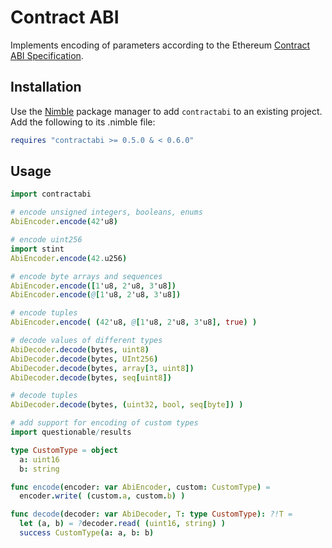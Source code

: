 Contract ABI
============

Implements encoding of parameters according to the Ethereum
[Contract ABI Specification][1].

Installation
------------

Use the [Nimble][2] package manager to add `contractabi` to an existing project.
Add the following to its .nimble file:

```nim
requires "contractabi >= 0.5.0 & < 0.6.0"
```

Usage
-----

```nim
import contractabi

# encode unsigned integers, booleans, enums
AbiEncoder.encode(42'u8)

# encode uint256
import stint
AbiEncoder.encode(42.u256)

# encode byte arrays and sequences
AbiEncoder.encode([1'u8, 2'u8, 3'u8])
AbiEncoder.encode(@[1'u8, 2'u8, 3'u8])

# encode tuples
AbiEncoder.encode( (42'u8, @[1'u8, 2'u8, 3'u8], true) )

# decode values of different types
AbiDecoder.decode(bytes, uint8)
AbiDecoder.decode(bytes, UInt256)
AbiDecoder.decode(bytes, array[3, uint8])
AbiDecoder.decode(bytes, seq[uint8])

# decode tuples
AbiDecoder.decode(bytes, (uint32, bool, seq[byte]) )

# add support for encoding of custom types
import questionable/results

type CustomType = object
  a: uint16
  b: string

func encode(encoder: var AbiEncoder, custom: CustomType) =
  encoder.write( (custom.a, custom.b) )

func decode(decoder: var AbiDecoder, T: type CustomType): ?!T =
  let (a, b) = ?decoder.read( (uint16, string) )
  success CustomType(a: a, b: b)

```

[1]: https://docs.soliditylang.org/en/latest/abi-spec.html
[2]: https://github.com/nim-lang/nimble
